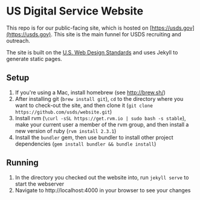 US Digital Service Website
==========================

This repo is for our public-facing site, which is hosted on
[https://usds.gov](https://usds.gov). This site is the main funnel for USDS
recruiting and outreach.

The site is built on the [U.S. Web Design
Standards](https://playbook.cio.gov/designstandards/) and uses Jekyll to
generate static pages.

Setup
---
1. If you're using a Mac, install homebrew (see http://brew.sh/)
2. After installing git (`brew install git`), `cd` to the directory where you
   want to check-out the site, and then clone it (`git clone
   https://github.com/usds/website.git`)
3. Install rvm (`\curl -sSL https://get.rvm.io | sudo bash -s stable`), make
   your current user a member of the rvm group, and then install a new version
   of ruby (`rvm install 2.3.1`)
4. Install the `bundler` gem, then use bundler to install other project
   dependencies (`gem install bundler && bundle install`)

Running
---
1. In the directory you checked out the website into, run `jekyll serve` to
   start the webserver
2. Navigate to http://localhost:4000 in your browser to see your changes

